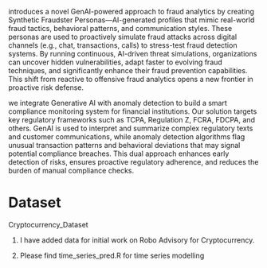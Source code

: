 

introduces a novel GenAI-powered approach to fraud analytics by creating Synthetic Fraudster Personas—AI-generated profiles that mimic real-world fraud tactics, behavioral patterns, and communication styles. These personas are used to proactively simulate fraud attacks across digital channels (e.g., chat, transactions, calls) to stress-test fraud detection systems. By running continuous, AI-driven threat simulations, organizations can uncover hidden vulnerabilities, adapt faster to evolving fraud techniques, and significantly enhance their fraud prevention capabilities. This shift from reactive to offensive fraud analytics opens a new frontier in proactive risk defense.


we integrate Generative AI with anomaly detection to build a smart compliance monitoring system for financial institutions. Our solution targets key regulatory frameworks such as TCPA, Regulation Z, FCRA, FDCPA, and others. GenAI is used to interpret and summarize complex regulatory texts and customer communications, while anomaly detection algorithms flag unusual transaction patterns and behavioral deviations that may signal potential compliance breaches. This dual approach enhances early detection of risks, ensures proactive regulatory adherence, and reduces the burden of manual compliance checks.

# Dataset
Cryptocurrency_Dataset


1. I have added data for initial work on Robo Advisory for Cryptocurrency.


2. Please find time_series_pred.R for time series modelling

